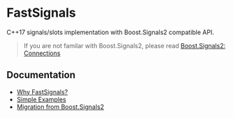 # FastSignals

C++17 signals/slots implementation with Boost.Signals2 compatible API.

>If you are not familar with Boost.Signals2, please read [Boost.Signals2: Connections](https://theboostcpplibraries.com/boost.signals2-connections)

## Documentation

* [Why FastSignals?](docs/why-fastsignals.md)
* [Simple Examples](docs/simple-examples.md)
* [Migration from Boost.Signals2](docs/migration-from-boost-signals2.md)
